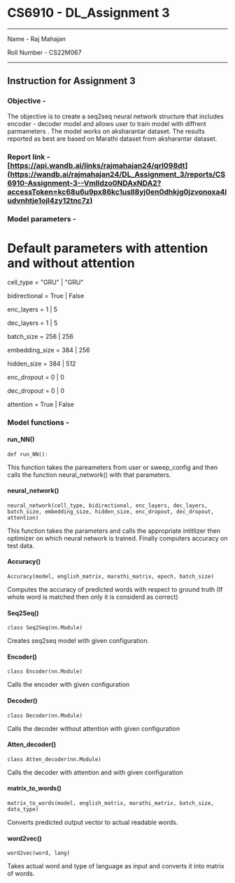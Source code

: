 # CS6910 - DL_Assignment 3
***
Name -  Raj Mahajan 


Roll Number -  CS22M067
***

## Instruction for Assignment 3

### Objective -

The objective is to create a seq2seq neural network structure that includes encoder - decoder model  and allows user to train model with diffrent parmameters . The model works on aksharantar dataset. The results reported as best are based on Marathi dataset from aksharantar dataset.

### Report link -  [https://api.wandb.ai/links/rajmahajan24/qrl098dt](https://wandb.ai/rajmahajan24/DL_Assignment_3/reports/CS6910-Assignment-3--Vmlldzo0NDAxNDA2?accessToken=kc68u6u9px86kc1usll8yj0en0dhkjg0jzvonoxa4ludvnhtje1ojl4zy12tnc7z)

### Model parameters - 
# Default parameters with attention and without attention
cell_type = "GRU" | "GRU"

bidirectional = True | False

enc_layers = 1 | 5

dec_layers = 1 | 5

batch_size = 256 | 256

embedding_size = 384 | 256

hidden_size = 384 | 512
 
enc_dropout = 0 | 0

dec_dropout = 0 | 0

attention = True | False


### Model functions -

#### run_NN()
```
def run_NN():
```
This function takes the pareameters from user or sweep_config and then calls the function neural_network() with that parameters.

#### neural_network()
```
neural_network(cell_type, bidirectional, enc_layers, dec_layers, batch_size, embedding_size, hidden_size, enc_dropout, dec_dropout, attention)
```
This function takes the parameters and calls the appropriate intitlizer then optimizer on which neural network is trained. Finally computers accuracy on test data. 

#### Accuracy()
```
Accuracy(model, english_matrix, marathi_matrix, epoch, batch_size)
```
Computes the accuracy of predicted words with respect to ground truth (If whole word is matched then only it is considerd as correct)


#### Seq2Seq()
```
class Seq2Seq(nn.Module)
```
Creates seq2seq model with given configuration.

#### Encoder()
```
class Encoder(nn.Module)
```
Calls the encoder with given configuration

#### Decoder()
```
class Decoder(nn.Module)
```
Calls the decoder without attention with given configuration

#### Atten_decoder()
```
class Atten_decoder(nn.Module)
```
Calls the decoder with attention and with given configuration

#### matrix_to_words()
```
matrix_to_words(model, english_matrix, marathi_matrix, batch_size, data_type)
```
Converts predicted output vector to actual readable words.

#### word2vec()
```
word2vec(word, lang)
```
Takes actual word and type of language as input and converts it into matrix of words.
